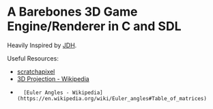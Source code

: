 # A Barebones 3D Game Engine/Renderer in C and SDL

Heavily Inspired by [JDH](https://github.com/jdah).

Useful Resources:

-   [scratchapixel](https://www.scratchapixel.com/lessons/3d-basic-rendering/computing-pixel-coordinates-of-3d-point/mathematics-computing-2d-coordinates-of-3d-points.html)
-   [3D Projection - Wikipedia](https://en.wikipedia.org/wiki/3D_projection#Perspective_projection)
-       [Euler Angles - Wikipedia](https://en.wikipedia.org/wiki/Euler_angles#Table_of_matrices)
